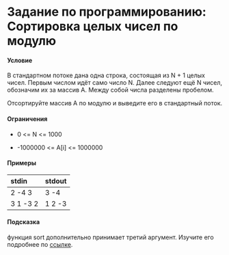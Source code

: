 # Задание по программированию: Сортировка целых чисел по модулю

#### Условие

В стандартном потоке дана одна строка, состоящая из N + 1 целых чисел. Первым числом идёт само число N. Далее следуют ещё N чисел, обозначим их за массив A. Между собой числа разделены пробелом.

Отсортируйте массив А по модулю и выведите его в стандартный поток.

#### Ограничения

- 0 <= N <= 1000

- -1000000 <= A[i] <= 1000000

#### Примеры

| stdin    | stdout |
| :------- | :----- |
| 2 -4 3   | 3 -4   |
| 3 1 -3 2 | 1 2 -3 |

#### Подсказка

функция sort дополнительно принимает третий аргумент. Изучите его подробнее
по [ссылке](https://cplusplus.com/reference/algorithm/sort/?kw%3Dsort).
